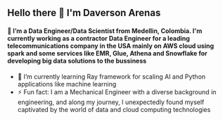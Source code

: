 ## Hello there 👋 I'm Daverson Arenas
#### 🔭 I’m a Data Engineer/Data Scientist from Medellin, Colombia. I'm currently working as a contractor Data Engineer for a leading telecommunications company in the USA mainly on AWS cloud using spark and some services like EMR, Glue, Athena and Snowflake for developing big data solutions to the bussiness


- 🌱 I’m currently learning Ray framework for scaling AI and Python applications like machine learning
- ⚡ Fun fact: I am a Mechanical Engineer with a diverse background in engineering, and along my journey, I unexpectedly found myself captivated by the world of data and cloud computing technologies
  
<!--
**DaverArenas/DaverArenas** is a ✨ _special_ ✨ repository because its `README.md` (this file) appears on your GitHub profile.

Here are some ideas to get you started:

- 🔭 I’m currently working on ...
- 🌱 I’m currently learning ...
- 👯 I’m looking to collaborate on ...
- 🤔 I’m looking for help with ...
- 💬 Ask me about ...
- 📫 How to reach me: ...
- 😄 Pronouns: ...
- ⚡ Fun fact: ...
-->
